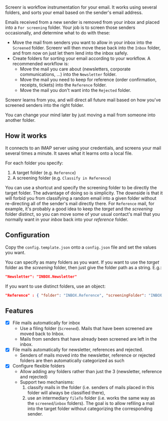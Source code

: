 Screenr is workflow instrumentation for your email. It works using several folders, and sorts your email based on the sender's email address.

Emails received from a new sender is removed from your inbox and placed into a `For screening` folder. Your job is to screen those senders occasionally, and determine what to do with these:
- Move the mail from senders you want to allow in your inbox into the `Screened` folder. Screenr will then move these back into the `Inbox` folder, and from now on just let them lend into the inbox safely.
- Create folders for sorting your email according to your workflow. A recommended workflow is:
  - Move the mail you care  about (newsletters, corporate communications, ...) into the `Newsletter` folder.
  - Move the mail you need to keep for reference (order confirmation, receipts, tickets) into the `Reference` folder.
  - Move the mail you don't want into the `Rejected` folder.

Screenr learns from you, and will direct all future mail based on how you've screened senders into the right folder.

You can change your mind later by just moving a mail from someone into another folder.

## How it works

It connects to an IMAP server using your credentials, and screens your mail several times a minute. It saves what it learns onto a local file.

For each folder you specify:
1. A target folder (e.g. `Reference`)
2. A screening folder (e.g. `Classify in Reference`)

You can use a shortcut and specify the screening folder to be directly the target folder. The advantage of doing so is simplicity. The downside is that it will forbid you from classifying a random email into a given folder without re-directing all of the sender's mail directly there. For `Reference` mail, for example, it's probably a good idea to keep the _target_ and the _screening_ folder distinct, so you can move some of your usual contact's mail that you normally want in your _inbox_ back into your _reference_ folder.

## Configuration

Copy the `config.template.json` onto a `config.json` file and set the values you want.

You can specify as many folders as you want. If you want to use the _target_ folder as the _screening_ folder, then just give the folder path as a string. E.g.:

```json
"Newsletter": "INBOX.Newsletter"
```

If you want to use distinct folders, use an object:

```json
"Reference" : { "folder": "INBOX.Reference", "screeningFolder": "INBOX.FileIn.Reference" }
```

## Features

- [x] File mails automatically for inbox
  - Use a filing folder (`Screened`). Mails that have been screened are moved back to Inbox.
  - Mails from senders that have already been screened are left in the inbox.
- [x] File mails automatically for newsletter, references and rejected.
  - Senders of mails moved into the newsletter, reference or rejected folders are then automatically categorized as such
- [x] Configure flexible folders
  - Allow adding any folders rather than just the 3 (newsletter, reference and rejected)
  - Support two mechanisms: 
    1. classify mails in the folder (i.e. senders of mails placed in this folder will always be classified there),
    2. use an intermediary `fileTo` folder (i.e. works the same way as the `screened`/`inbox` folders). The goal is to allow refiling a mail into the target folder without categorizing the corresponding sender.